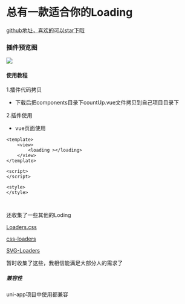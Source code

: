 # 总有一款适合你的Loading

[github地址，喜欢的可以star下哦](https://github.com/xiaowang1314/uniapp-plugin-collections/blob/master/markdowns/loading.md)

### 插件预览图
![](https://github.com/xiaowang1314/uniapp-plugin-collections/blob/master/static/loading.gif)

#### 使用教程

1.插件代码拷贝

- 下载后把components目录下countUp.vue文件拷贝到自己项目目录下


2.插件使用

- vue页面使用

```
<template>
	<view>
		<loading ></loading>
	</view>
</template>

<script>
</script>

<style>
</style>



```


还收集了一些其他的Loding

[Loaders.css](https://connoratherton.com/loaders)

[css-loaders](https://projects.lukehaas.me/css-loaders/)

[SVG-Loaders](http://samherbert.net/svg-loaders/)

暂时收集了这些，我相信能满足大部分人的需求了




##### 兼容性
uni-app项目中使用都兼容